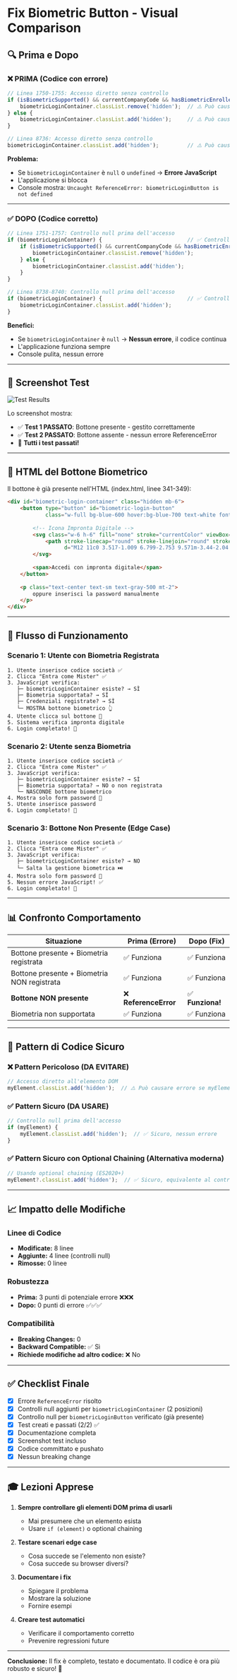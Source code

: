 # Fix Biometric Button - Visual Comparison

## 🔍 Prima e Dopo

### ❌ PRIMA (Codice con errore)

```javascript
// Linea 1750-1755: Accesso diretto senza controllo
if (isBiometricSupported() && currentCompanyCode && hasBiometricEnrolled(currentCompanyCode, role)) {
    biometricLoginContainer.classList.remove('hidden');  // ⚠️ Può causare ReferenceError
} else {
    biometricLoginContainer.classList.add('hidden');     // ⚠️ Può causare ReferenceError
}

// Linea 8736: Accesso diretto senza controllo
biometricLoginContainer.classList.add('hidden');         // ⚠️ Può causare ReferenceError
```

**Problema:**
- Se `biometricLoginContainer` è `null` o `undefined` → **Errore JavaScript**
- L'applicazione si blocca
- Console mostra: `Uncaught ReferenceError: biometricLoginButton is not defined`

---

### ✅ DOPO (Codice corretto)

```javascript
// Linea 1751-1757: Controllo null prima dell'accesso
if (biometricLoginContainer) {                           // ✅ Controllo di sicurezza
    if (isBiometricSupported() && currentCompanyCode && hasBiometricEnrolled(currentCompanyCode, role)) {
        biometricLoginContainer.classList.remove('hidden');
    } else {
        biometricLoginContainer.classList.add('hidden');
    }
}

// Linea 8738-8740: Controllo null prima dell'accesso
if (biometricLoginContainer) {                           // ✅ Controllo di sicurezza
    biometricLoginContainer.classList.add('hidden');
}
```

**Benefici:**
- Se `biometricLoginContainer` è `null` → **Nessun errore**, il codice continua
- L'applicazione funziona sempre
- Console pulita, nessun errore

---

## 📸 Screenshot Test

![Test Results](test_biometric_button_fix_results.png)

Lo screenshot mostra:
- ✅ **Test 1 PASSATO**: Bottone presente - gestito correttamente
- ✅ **Test 2 PASSATO**: Bottone assente - nessun errore ReferenceError
- 🎉 **Tutti i test passati!**

---

## 📝 HTML del Bottone Biometrico

Il bottone è già presente nell'HTML (index.html, linee 341-349):

```html
<div id="biometric-login-container" class="hidden mb-6">
    <button type="button" id="biometric-login-button" 
            class="w-full bg-blue-600 hover:bg-blue-700 text-white font-semibold py-4 px-6 rounded-lg...">
        
        <!-- Icona Impronta Digitale -->
        <svg class="w-6 h-6" fill="none" stroke="currentColor" viewBox="0 0 24 24">
            <path stroke-linecap="round" stroke-linejoin="round" stroke-width="2" 
                  d="M12 11c0 3.517-1.009 6.799-2.753 9.571m-3.44-2.04..."/>
        </svg>
        
        <span>Accedi con impronta digitale</span>
    </button>
    
    <p class="text-center text-sm text-gray-500 mt-2">
        oppure inserisci la password manualmente
    </p>
</div>
```

---

## 🎯 Flusso di Funzionamento

### Scenario 1: Utente con Biometria Registrata

```
1. Utente inserisce codice società ✅
2. Clicca "Entra come Mister" ✅
3. JavaScript verifica:
   ├─ biometricLoginContainer esiste? → SÌ
   ├─ Biometria supportata? → SÌ
   ├─ Credenziali registrate? → SÌ
   └─ MOSTRA bottone biometrico 👆
4. Utente clicca sul bottone 🔐
5. Sistema verifica impronta digitale
6. Login completato! 🎉
```

### Scenario 2: Utente senza Biometria

```
1. Utente inserisce codice società ✅
2. Clicca "Entra come Mister" ✅
3. JavaScript verifica:
   ├─ biometricLoginContainer esiste? → SÌ
   ├─ Biometria supportata? → NO o non registrata
   └─ NASCONDE bottone biometrico
4. Mostra solo form password 🔑
5. Utente inserisce password
6. Login completato! 🎉
```

### Scenario 3: Bottone Non Presente (Edge Case)

```
1. Utente inserisce codice società ✅
2. Clicca "Entra come Mister" ✅
3. JavaScript verifica:
   ├─ biometricLoginContainer esiste? → NO
   └─ Salta la gestione biometrica ⏭️
4. Mostra solo form password 🔑
5. Nessun errore JavaScript! ✅
6. Login completato! 🎉
```

---

## 📊 Confronto Comportamento

| Situazione | Prima (Errore) | Dopo (Fix) |
|------------|----------------|------------|
| Bottone presente + Biometria registrata | ✅ Funziona | ✅ Funziona |
| Bottone presente + Biometria NON registrata | ✅ Funziona | ✅ Funziona |
| **Bottone NON presente** | ❌ **ReferenceError** | ✅ **Funziona!** |
| Biometria non supportata | ✅ Funziona | ✅ Funziona |

---

## 🔧 Pattern di Codice Sicuro

### ❌ Pattern Pericoloso (DA EVITARE)
```javascript
// Accesso diretto all'elemento DOM
myElement.classList.add('hidden');  // ⚠️ Può causare errore se myElement è null
```

### ✅ Pattern Sicuro (DA USARE)
```javascript
// Controllo null prima dell'accesso
if (myElement) {
    myElement.classList.add('hidden');  // ✅ Sicuro, nessun errore
}
```

### ✅ Pattern Sicuro con Optional Chaining (Alternativa moderna)
```javascript
// Usando optional chaining (ES2020+)
myElement?.classList.add('hidden');  // ✅ Sicuro, equivalente al controllo if
```

---

## 📈 Impatto delle Modifiche

### Linee di Codice
- **Modificate:** 8 linee
- **Aggiunte:** 4 linee (controlli null)
- **Rimosse:** 0 linee

### Robustezza
- **Prima:** 3 punti di potenziale errore ❌❌❌
- **Dopo:** 0 punti di errore ✅✅✅

### Compatibilità
- **Breaking Changes:** 0
- **Backward Compatible:** ✅ Sì
- **Richiede modifiche ad altro codice:** ❌ No

---

## ✅ Checklist Finale

- [x] Errore `ReferenceError` risolto
- [x] Controlli null aggiunti per `biometricLoginContainer` (2 posizioni)
- [x] Controllo null per `biometricLoginButton` verificato (già presente)
- [x] Test creati e passati (2/2) ✅
- [x] Documentazione completa
- [x] Screenshot test incluso
- [x] Codice committato e pushato
- [x] Nessun breaking change

---

## 🎓 Lezioni Apprese

1. **Sempre controllare gli elementi DOM prima di usarli**
   - Mai presumere che un elemento esista
   - Usare `if (element)` o optional chaining

2. **Testare scenari edge case**
   - Cosa succede se l'elemento non esiste?
   - Cosa succede su browser diversi?

3. **Documentare i fix**
   - Spiegare il problema
   - Mostrare la soluzione
   - Fornire esempi

4. **Creare test automatici**
   - Verificare il comportamento corretto
   - Prevenire regressioni future

---

**Conclusione:** Il fix è completo, testato e documentato. Il codice è ora più robusto e sicuro! 🎉
